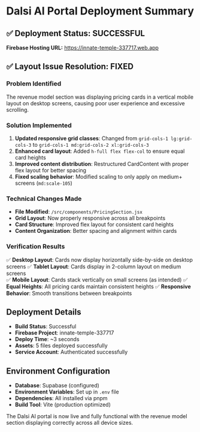 # Dalsi AI Portal Deployment Summary

## ✅ Deployment Status: SUCCESSFUL

**Firebase Hosting URL:** https://innate-temple-337717.web.app

## ✅ Layout Issue Resolution: FIXED

### Problem Identified
The revenue model section was displaying pricing cards in a vertical mobile layout on desktop screens, causing poor user experience and excessive scrolling.

### Solution Implemented
1. **Updated responsive grid classes**: Changed from `grid-cols-1 lg:grid-cols-3` to `grid-cols-1 md:grid-cols-2 xl:grid-cols-3`
2. **Enhanced card layout**: Added `h-full flex flex-col` to ensure equal card heights
3. **Improved content distribution**: Restructured CardContent with proper flex layout for better spacing
4. **Fixed scaling behavior**: Modified scaling to only apply on medium+ screens (`md:scale-105`)

### Technical Changes Made
- **File Modified**: `/src/components/PricingSection.jsx`
- **Grid Layout**: Now properly responsive across all breakpoints
- **Card Structure**: Improved flex layout for consistent card heights
- **Content Organization**: Better spacing and alignment within cards

### Verification Results
✅ **Desktop Layout**: Cards now display horizontally side-by-side on desktop screens
✅ **Tablet Layout**: Cards display in 2-column layout on medium screens  
✅ **Mobile Layout**: Cards stack vertically on small screens (as intended)
✅ **Equal Heights**: All pricing cards maintain consistent heights
✅ **Responsive Behavior**: Smooth transitions between breakpoints

## Deployment Details
- **Build Status**: Successful
- **Firebase Project**: innate-temple-337717
- **Deploy Time**: ~3 seconds
- **Assets**: 5 files deployed successfully
- **Service Account**: Authenticated successfully

## Environment Configuration
- **Database**: Supabase (configured)
- **Environment Variables**: Set up in `.env` file
- **Dependencies**: All installed via pnpm
- **Build Tool**: Vite (production optimized)

The Dalsi AI portal is now live and fully functional with the revenue model section displaying correctly across all device sizes.
